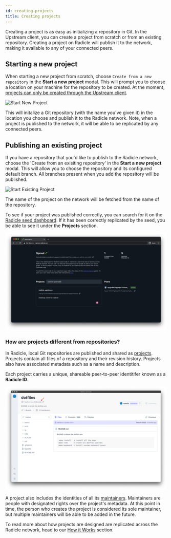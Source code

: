 ```yaml
---
id: creating-projects
title: Creating projects
---
```


Creating a project is as easy as initializing a repository in Git. In the
Upstream client, you can create a project from scratch or from an existing
repository. Creating a project on Radicle will publish it to the network, making
it available to any of your connected peers.

## Starting a new project

When starting a new project from scratch, choose `Create from a new repository` in
the **Start a new project** modal. This will prompt you to choose a location on
your machine for the repository to be created. At the moment, [projects can only
be created through the Upstream client][fa].

![Start New Project][np]

This will initalize a Git repository (with the name you've given it) in the
location you choose and publish it to the Radicle network. Note, when a
project is published to the network, it will be able to be replicated by any
connected peers. 

## Publishing an existing project

If you have a repository that you'd like to publish to the Radicle network,
choose the 'Create from an exisiting repository' in the **Start a new project**
modal. This will allow you to choose the repository and its configured default branch.
All branches present when you add the repository will be published.

![Start Existing Project][ep]

The name of the project on the network will be fetched from the name of the
repository.

To see if your project was published correctly, you can search for it on the
[Radicle seed dashboard][sn]. If it has been correctly replicated by the
seed, you be able to see it under the **Projects** section.

![Seed Dashboard Search][ss]

### How are projects different from repositories?

In Radicle, local Git repositories are published and shared as [projects][pr].
Projects contain all files of a repository and their revision history.
Projects also have associated metadata such as a name and description. 

Each project carries a unique, shareable peer-to-peer identitifer known as a
**Radicle ID**.

![Radicle ID][ri]

A project also includes the identities of all its [maintainers][ma]. Maintainers
are people with designated rights over the project's metadata. At this point in
time, the person who creates the project is considered its sole maintainer, but
multiple maintainers will be able to be added in the future.

To read more about how projects are designed are replicated across the Radicle
network, head to our [How it Works][hw] section.

[fa]: understanding-radicle/faq.md/#when-will-cli-tooling-be-available
[ma]: understanding-radicle/glossary.md/#maintainer
[pr]: understanding-radicle/glossary.md/#project
[hw]: understanding-radicle/how-it-works.md

[ri]: /img/radicle-id.png
[ss]: /img/seed-dashboard-search.png
[np]: /img/create-new-project-finish.png
[ep]: /img/create-existing-project.png


[sn]: http://seedling.radicle.xyz/
